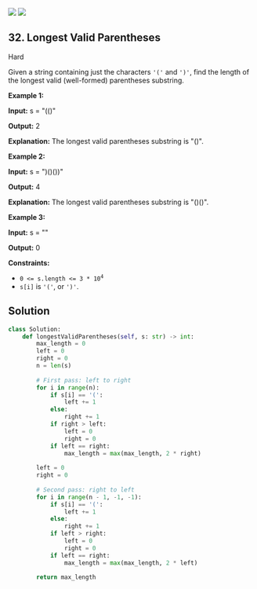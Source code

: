 [![](https://img.shields.io/github/stars/javadev/LeetCode-in-All?label=Stars&style=flat-square)](https://github.com/javadev/LeetCode-in-All)
[![](https://img.shields.io/github/forks/javadev/LeetCode-in-All?label=Fork%20me%20on%20GitHub%20&style=flat-square)](https://github.com/javadev/LeetCode-in-All/fork)

## 32\. Longest Valid Parentheses

Hard

Given a string containing just the characters `'('` and `')'`, find the length of the longest valid (well-formed) parentheses substring.

**Example 1:**

**Input:** s = "(()"

**Output:** 2

**Explanation:** The longest valid parentheses substring is "()". 

**Example 2:**

**Input:** s = ")()())"

**Output:** 4

**Explanation:** The longest valid parentheses substring is "()()". 

**Example 3:**

**Input:** s = ""

**Output:** 0 

**Constraints:**

*   <code>0 <= s.length <= 3 * 10<sup>4</sup></code>
*   `s[i]` is `'('`, or `')'`.



## Solution

```python
class Solution:
    def longestValidParentheses(self, s: str) -> int:
        max_length = 0
        left = 0
        right = 0
        n = len(s)
        
        # First pass: left to right
        for i in range(n):
            if s[i] == '(':
                left += 1
            else:
                right += 1
            if right > left:
                left = 0
                right = 0
            if left == right:
                max_length = max(max_length, 2 * right)
        
        left = 0
        right = 0
        
        # Second pass: right to left
        for i in range(n - 1, -1, -1):
            if s[i] == '(':
                left += 1
            else:
                right += 1
            if left > right:
                left = 0
                right = 0
            if left == right:
                max_length = max(max_length, 2 * left)
        
        return max_length
```
